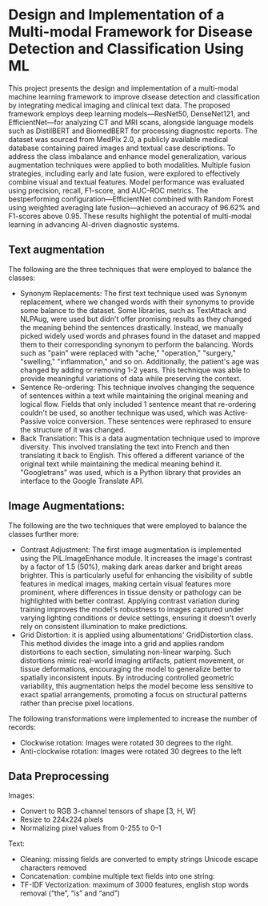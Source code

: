 # Design and Implementation of a Multi-modal Framework for Disease Detection and Classification Using ML

This project presents the design and implementation of a multi-modal machine learning framework to improve disease detection and classification by integrating medical imaging and
clinical text data. The proposed framework employs deep learning models—ResNet50, DenseNet121, and EfficientNet—for analyzing CT and MRI scans, alongside language models
such as DistilBERT and BiomedBERT for processing diagnostic reports. The dataset was sourced from MedPix 2.0, a publicly available medical database containing paired images and textual case
descriptions. To address the class imbalance and enhance model generalization, various augmentation techniques were applied to both modalities. Multiple fusion strategies, including
early and late fusion, were explored to effectively combine visual and textual features. Model performance was evaluated using precision, recall, F1-score, and AUC-ROC metrics. The bestperforming
configuration—EfficientNet combined with Random Forest using weighted averaging late fusion—achieved an accuracy of 96.62% and F1-scores above 0.95. These results highlight
the potential of multi-modal learning in advancing AI-driven diagnostic systems.

## Text augmentation
The following are the three techniques that were employed to balance the classes:
- Synonym Replacements: The first text technique used was Synonym replacement, where we changed words with their synonyms to provide some balance to the dataset. Some
libraries, such as TextAttack and NLPAug, were used but didn't offer promising results as they changed the meaning behind the sentences drastically. Instead, we manually picked
widely used words and phrases found in the dataset and mapped them to their corresponding synonym to perform the balancing. Words such as "pain" were replaced
with "ache," "operation," "surgery," "swelling," "inflammation," and so on. Additionally, the patient's age was changed by adding or removing 1-2 years. This technique was able to
provide meaningful variations of data while preserving the context.
- Sentence Re-ordering: This technique involves changing the sequence of sentences within a text while maintaining the original meaning and logical flow. Fields that only included 1
sentence meant that re-ordering couldn't be used, so another technique was used, which was Active-Passive voice conversion. These sentences were rephrased to ensure the
structure of it was changed.
- Back Translation: This is a data augmentation technique used to improve diversity. This involved translating the text into French and then translating it back to English. This offered
a different variance of the original text while maintaining the medical meaning behind it. "Googletrans" was used, which is a Python library that provides an interface to the Google
Translate API.

## Image Augmentations:
The following are the two techniques that were employed to balance the classes further more:
- Contrast Adjustment: The first image augmentation is implemented using the PIL.ImageEnhance module. It increases the image's contrast by a factor of 1.5 (50%),
making dark areas darker and bright areas brighter. This is particularly useful for enhancing the visibility of subtle features in medical images, making certain visual features more
prominent, where differences in tissue density or pathology can be highlighted with better contrast. Applying contrast variation during training improves the model's robustness to
images captured under varying lighting conditions or device settings, ensuring it doesn't overly rely on consistent illumination to make predictions.
- Grid Distortion: it is applied using albumentations' GridDistortion class. This method divides the image into a grid and applies random distortions to each section, simulating
non-linear warping. Such distortions mimic real-world imaging artifacts, patient movement, or tissue deformations, encouraging the model to generalize better to spatially
inconsistent inputs. By introducing controlled geometric variability, this augmentation helps the model become less sensitive to exact spatial arrangements, promoting a focus on
structural patterns rather than precise pixel locations.

The following transformations were implemented to increase the number of records:
- Clockwise rotation: Images were rotated 30 degrees to the right.
- Anti-clockwise rotation: Images were rotated 30 degrees to the left

## Data Preprocessing
Images:
- Convert to RGB 3-channel tensors of shape [3, H, W]
- Resize to 224x224 pixels
- Normalizing pixel values from 0-255 to 0–1

Text:
- Cleaning: missing fields are converted to empty strings Unicode escape characters removed
- Concatenation: combine multiple text fields into one string:
- TF-IDF Vectorization: maximum of 3000 features, english stop words removal (“the”, “is” and “and”)

